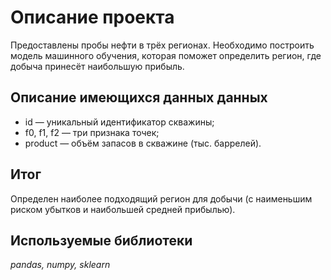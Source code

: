 # Описание проекта 

Предоставлены пробы нефти в трёх регионах. Необходимо построить модель машинного обучения, которая поможет определить регион, где добыча принесёт наибольшую прибыль.

## Описание имеющихся данных данных
- id — уникальный идентификатор скважины;
- f0, f1, f2 — три признака точек;
- product — объём запасов в скважине (тыс. баррелей).

## Итог
Определен наиболее подходящий регион для добычи (с наименьшим риском убытков и наибольшей средней прибылью). 

## Используемые библиотеки 
*pandas, numpy, sklearn*

